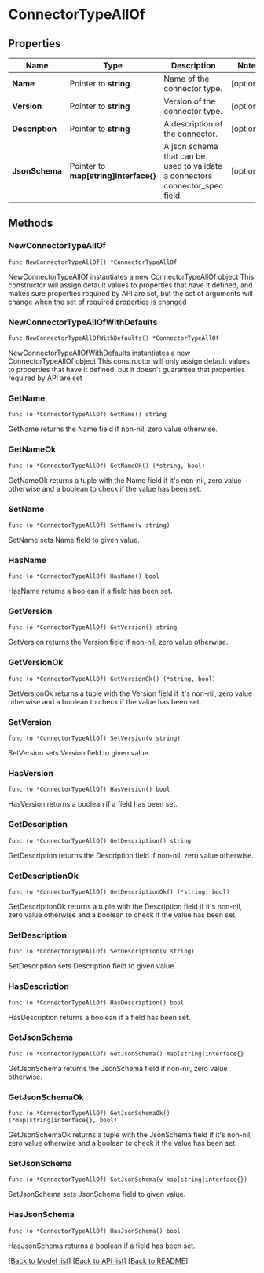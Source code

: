 # ConnectorTypeAllOf

## Properties

Name | Type | Description | Notes
------------ | ------------- | ------------- | -------------
**Name** | Pointer to **string** | Name of the connector type. | [optional] 
**Version** | Pointer to **string** | Version of the connector type. | [optional] 
**Description** | Pointer to **string** | A description of the connector. | [optional] 
**JsonSchema** | Pointer to **map[string]interface{}** | A json schema that can be used to validate a connectors connector_spec field. | [optional] 

## Methods

### NewConnectorTypeAllOf

`func NewConnectorTypeAllOf() *ConnectorTypeAllOf`

NewConnectorTypeAllOf instantiates a new ConnectorTypeAllOf object
This constructor will assign default values to properties that have it defined,
and makes sure properties required by API are set, but the set of arguments
will change when the set of required properties is changed

### NewConnectorTypeAllOfWithDefaults

`func NewConnectorTypeAllOfWithDefaults() *ConnectorTypeAllOf`

NewConnectorTypeAllOfWithDefaults instantiates a new ConnectorTypeAllOf object
This constructor will only assign default values to properties that have it defined,
but it doesn't guarantee that properties required by API are set

### GetName

`func (o *ConnectorTypeAllOf) GetName() string`

GetName returns the Name field if non-nil, zero value otherwise.

### GetNameOk

`func (o *ConnectorTypeAllOf) GetNameOk() (*string, bool)`

GetNameOk returns a tuple with the Name field if it's non-nil, zero value otherwise
and a boolean to check if the value has been set.

### SetName

`func (o *ConnectorTypeAllOf) SetName(v string)`

SetName sets Name field to given value.

### HasName

`func (o *ConnectorTypeAllOf) HasName() bool`

HasName returns a boolean if a field has been set.

### GetVersion

`func (o *ConnectorTypeAllOf) GetVersion() string`

GetVersion returns the Version field if non-nil, zero value otherwise.

### GetVersionOk

`func (o *ConnectorTypeAllOf) GetVersionOk() (*string, bool)`

GetVersionOk returns a tuple with the Version field if it's non-nil, zero value otherwise
and a boolean to check if the value has been set.

### SetVersion

`func (o *ConnectorTypeAllOf) SetVersion(v string)`

SetVersion sets Version field to given value.

### HasVersion

`func (o *ConnectorTypeAllOf) HasVersion() bool`

HasVersion returns a boolean if a field has been set.

### GetDescription

`func (o *ConnectorTypeAllOf) GetDescription() string`

GetDescription returns the Description field if non-nil, zero value otherwise.

### GetDescriptionOk

`func (o *ConnectorTypeAllOf) GetDescriptionOk() (*string, bool)`

GetDescriptionOk returns a tuple with the Description field if it's non-nil, zero value otherwise
and a boolean to check if the value has been set.

### SetDescription

`func (o *ConnectorTypeAllOf) SetDescription(v string)`

SetDescription sets Description field to given value.

### HasDescription

`func (o *ConnectorTypeAllOf) HasDescription() bool`

HasDescription returns a boolean if a field has been set.

### GetJsonSchema

`func (o *ConnectorTypeAllOf) GetJsonSchema() map[string]interface{}`

GetJsonSchema returns the JsonSchema field if non-nil, zero value otherwise.

### GetJsonSchemaOk

`func (o *ConnectorTypeAllOf) GetJsonSchemaOk() (*map[string]interface{}, bool)`

GetJsonSchemaOk returns a tuple with the JsonSchema field if it's non-nil, zero value otherwise
and a boolean to check if the value has been set.

### SetJsonSchema

`func (o *ConnectorTypeAllOf) SetJsonSchema(v map[string]interface{})`

SetJsonSchema sets JsonSchema field to given value.

### HasJsonSchema

`func (o *ConnectorTypeAllOf) HasJsonSchema() bool`

HasJsonSchema returns a boolean if a field has been set.


[[Back to Model list]](../README.md#documentation-for-models) [[Back to API list]](../README.md#documentation-for-api-endpoints) [[Back to README]](../README.md)


